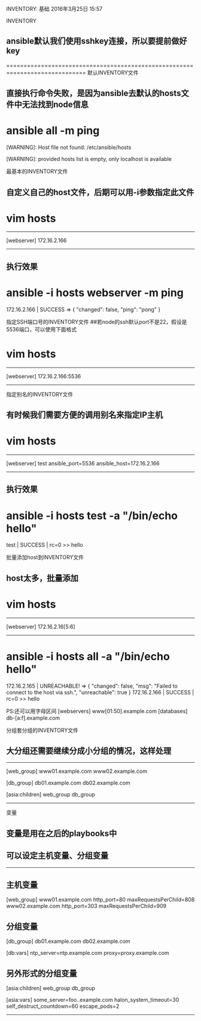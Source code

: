 INVENTORY: 基础
2016年3月25日
15:57
 
INVENTORY
## ansible默认我们使用sshkey连接，所以要提前做好key
=============================================================================
默认INVENTORY文件
## 直接执行命令失败，是因为ansible去默认的hosts文件中无法找到node信息
# ansible all -m ping
 [WARNING]: Host file not found: /etc/ansible/hosts
 
 [WARNING]: provided hosts list is empty, only localhost is available
 
最基本的INVENTORY文件
## 自定义自己的host文件，后期可以用-i参数指定此文件
# vim hosts
*********************
[webserver]
172.16.2.166
*********************
## 执行效果
# ansible -i hosts webserver -m ping
172.16.2.166 | SUCCESS => {
    "changed": false,
    "ping": "pong"
}
 
指定SSH端口号的INVENTORY文件
##若node的ssh默认port不是22，假设是5536端口，可以使用下面格式
# vim hosts
*********************
[webserver]
172.16.2.166:5536
*********************
 
指定别名的INVENTORY文件
## 有时候我们需要方便的调用别名来指定IP主机
# vim hosts
*********************
[webserver]
test ansible_port=5536 ansible_host=172.16.2.166
*********************
## 执行效果
# ansible -i hosts test -a "/bin/echo hello"
test | SUCCESS | rc=0 >>
hello
 
批量添加host到INVENTORY文件
## host太多，批量添加
# vim hosts
*********************
[webserver]
172.16.2.16[5:6]
*********************
# ansible -i hosts all -a "/bin/echo hello"
172.16.2.165 | UNREACHABLE! => {
    "changed": false,
    "msg": "Failed to connect to the host via ssh.",
    "unreachable": true
}
172.16.2.166 | SUCCESS | rc=0 >>
hello
 
PS:还可以用字母区间
[webservers]
www[01:50].example.com
[databases]
db-[a:f].example.com
 
分组套分组的INVENTORY文件
## 大分组还需要继续分成小分组的情况，这样处理
*****************************
[web_group]
www01.example.com
www02.example.com
 
[db_group]
db01.example.com
db02.example.com
 
[asia:children]
web_group
db_group
*****************************
 
变量
## 变量是用在之后的playbooks中
## 可以设定主机变量、分组变量
*****************************
## 主机变量
[web_group]
www01.example.com http_port=80 maxRequestsPerChild=808
www02.example.com http_port=303 maxRequestsPerChild=909
 
## 分组变量
[db_group]
db01.example.com
db02.example.com
 
[db:vars]
ntp_server=ntp.example.com
proxy=proxy.example.com
 
## 另外形式的分组变量
[asia:children]
web_group
db_group
 
[asia:vars]
some_server=foo..example.com
halon_system_timeout=30
self_destruct_countdown=60
escape_pods=2
*****************************
